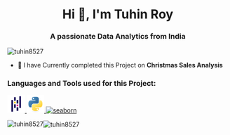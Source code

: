<h1 align="center">Hi 👋, I'm Tuhin Roy</h1>
<h3 align="center">A passionate Data Analytics from India</h3>

<p align="left"> <img src="https://komarev.com/ghpvc/?username=tuhin8527&label=Profile%20views&color=0e75b6&style=flat" alt="tuhin8527" /> </p>



- 🔭 I have Currently completed this Project on **Christmas Sales Analysis**

<p align="left">
</p>

<h3 align="left">Languages and Tools used for this Project:</h3>
<p align="left"> <a href="https://pandas.pydata.org/" target="_blank" rel="noreferrer"> <img src="https://raw.githubusercontent.com/devicons/devicon/2ae2a900d2f041da66e950e4d48052658d850630/icons/pandas/pandas-original.svg" alt="pandas" width="40" height="40"/> </a> <a href="https://www.python.org" target="_blank" rel="noreferrer"> <img src="https://raw.githubusercontent.com/devicons/devicon/master/icons/python/python-original.svg" alt="python" width="40" height="40"/> </a> <a href="https://seaborn.pydata.org/" target="_blank" rel="noreferrer"> <img src="https://seaborn.pydata.org/_images/logo-mark-lightbg.svg" alt="seaborn" width="40" height="40"/> </a> </p>

<p><img align="left" src="https://github-readme-stats.vercel.app/api/top-langs?username=tuhin8527&show_icons=true&locale=en&layout=compact" alt="tuhin8527" /></p>



<p><img align="center" src="https://github-readme-streak-stats.herokuapp.com/?user=tuhin8527&" alt="tuhin8527" /></p>
